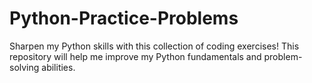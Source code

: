 # Python-Practice-Problems
Sharpen my Python skills with this collection of coding exercises! This repository will help me improve my Python fundamentals and problem-solving abilities.
